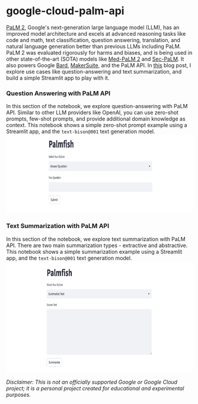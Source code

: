 # google-cloud-palm-api
[PaLM 2](https://ai.google/discover/palm2), Google's next-generation large language model (LLM), has an improved model architecture and excels at advanced reasoning tasks like code and math, text classification, question answering, translation, and natural language generation better than previous LLMs including PaLM. PaLM 2 was evaluated rigorously for harms and biases, and is being used in other state-of-the-art (SOTA) models like [Med-PaLM 2](https://sites.research.google/med-palm/) and [Sec-PaLM](https://cloud.google.com/blog/products/identity-security/rsa-google-cloud-security-ai-workbench-generative-ai). It also powers Google [Bard](https://bard.google.com/), [MakerSuite](https://developers.generativeai.google/products/makersuite), and the PaLM API. In [this](https://alphasec.io/getting-started-with-google-cloud-vertex-ai-palm-api) blog post, I explore use cases like question-answering and text summarization, and build a simple Streamlit app to play with it.

### Question Answering with PaLM API
In this section of the notebook, we explore question-answering with PaLM API. Similar to other LLM providers like OpenAI, you can use zero-shot prompts, few-shot prompts, and provide additional domain knowledge as context. This notebook shows a simple zero-shot prompt example using a Streamlit app, and the `text-bison@001` text generation model.
<img src="./../images/question-answering.png" alt="question-answering" height="210"/>

### Text Summarization with PaLM API
In this section of the notebook, we explore text summarization with PaLM API. There are two main summarization types - extractive and abstractive. This notebook shows a simple summarization example using a Streamlit app, and the `text-bison@001` text generation model.
<img src="./../images/text-summarization.png" alt="text-summarization" height="300"/>






*Disclaimer: This is not an officially supported Google or Google Cloud project; it is a personal project created for educational and experimental purposes.*
